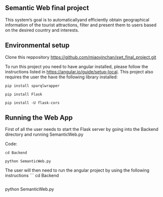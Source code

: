 ## Semantic Web final project
 This system’s goal is to automaticallyand efficiently obtain geographical information of the tourist attractions, filter and present them to users based on the desired country and interests.
 
 ## Environmental setup
 Clone this reppository https://github.com/miaoyinchan/swt_final_project.git
 
 To run this project you need to have angular installed, please follow the instructions listed in https://angular.io/guide/setup-local. 
 This project also requires the user the have the following library installed:
 ```
 pip install sparqlwrapper
 ```
  ```
 pip install Flask
 ```
  ```
  pip install -U flask-cors
 ```
 
  ## Running the Web App
  
  First of all the user needs to start the Flask server by going into the Backend directory and running SemanticWeb.py
  
  Code:
  
   ```
 cd Backend
 ```
  ```
 python SemanticWeb.py
 ```
 
 The user will then need to run the angular project by using the following instructions
    ```
 cd Backend
 ```
  ```
 python SemanticWeb.py
 ```
 
  
  

